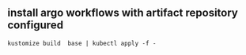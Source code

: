 ## install argo workflows with artifact repository configured
```kustomize build  base | kubectl apply -f -```

